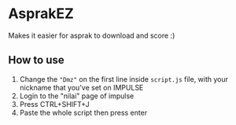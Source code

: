 # AsprakEZ
Makes it easier for asprak to download and score :)

## How to use
1. Change the `"Dmz"` on the first line inside `script.js` file, with your nickname that you've set on IMPULSE
2. Login to the "nilai" page of impulse
3. Press CTRL+SHIFT+J
4. Paste the whole script then press enter
